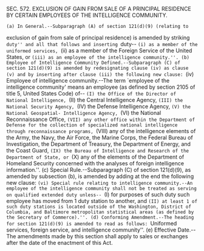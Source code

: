 SEC. 572. EXCLUSION OF GAIN FROM SALE OF A PRINCIPAL RESIDENCE BY CERTAIN EMPLOYEES OF THE INTELLIGENCE COMMUNITY.

    (a) In General.--Subparagraph (A) of section 121(d)(9) (relating to
exclusion of gain from sale of principal residence) is amended by
striking ``duty'' and all that follows and inserting ``duty--
                            ``(i) as a member of the uniformed
                        services,
                            ``(ii) as a member of the Foreign Service
                        of the United States, or
                            ``(iii) as an employee of the intelligence
                        community.''.
    (b) Employee of Intelligence Community Defined.--Subparagraph (C)
of section 121(d)(9) is amended by redesignating clause (iv) as clause
(v) and by inserting after clause (iii) the following new clause:
                            ``(iv) Employee of intelligence
                        community.--The term `employee of the
                        intelligence community' means an employee (as
                        defined by section 2105 of title 5, United
                        States Code) of--
                                    ``(I) the Office of the Director of
                                National Intelligence,
                                    ``(II) the Central Intelligence
                                Agency,
                                    ``(III) the National Security
                                Agency,
                                    ``(IV) the Defense Intelligence
                                Agency,
                                    ``(V) the National Geospatial-
                                Intelligence Agency,
                                    ``(VI) the National Reconnaissance
                                Office,
                                    ``(VII) any other office within the
                                Department of Defense for the
                                collection of specialized national
                                intelligence through reconnaissance
                                programs,
                                    ``(VIII) any of the intelligence
                                elements of the Army, the Navy, the Air
                                Force, the Marine Corps, the Federal
                                Bureau of Investigation, the Department
                                of Treasury, the Department of Energy,
                                and the Coast Guard,
                                    ``(IX) the Bureau of Intelligence
                                and Research of the Department of
                                State, or
                                    ``(X) any of the elements of the
                                Department of Homeland Security
                                concerned with the analyses of foreign
                                intelligence information.''.
    (c) Special Rule.--Subparagraph (C) of section 121(d)(9), as
amended by subsection (b), is amended by adding at the end the
following new clause:
                            ``(vi) Special rule relating to
                        intelligence community.--An employee of the
                        intelligence community shall not be treated as
                        serving on qualified extended duty unless--
                                    ``(I) for purposes of such duty
                                such employee has moved from 1 duty
                                station to another, and
                                    ``(II) at least 1 of such duty
                                stations is located outside of the
                                Washington, District of Columbia, and
                                Baltimore metropolitan statistical
                                areas (as defined by the Secretary of
                                Commerce).''.
    (d) Conforming Amendment.--The heading for section 121(d)(9) is
amended to read as follows: ``Uniformed services, foreign service, and
intelligence community''.
    (e) Effective Date.--The amendments made by this section shall
apply to sales or exchanges after the date of the enactment of this
Act.
